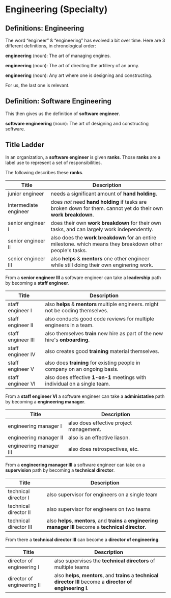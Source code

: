 # Engineering (Specialty)

## Definitions: Engineering

The word “engineer” & “engineering” has evolved a bit over time.
Here are 3 different definitions, in chronological order:

**engineering** (noun): The art of managing engines.

**engineering** (noun): The art of directing the artillery of an army.

**engineering** (noun): Any art where one is designing and constructing.

For us, the last one is relevant.

## Definition: Software Engineering

This then gives us the definition of **software engineer**.

**software engineering** (noun): The art of designing and constructing software.

## Title Ladder

In an organization, a **software engineer** is given **ranks**.
Those **ranks** are a label use to represent a set of responsibilities.

The following describes these **ranks**.


| Title                 | Description                                                                                                     |
|-----------------------|-----------------------------------------------------------------------------------------------------------------|
| junior engineer       | needs a significant amount of **hand holding**.                                                                 |
| intermediate engineer | does _not_ need **hand holding** if tasks are broken down for them. cannot yet do their own **work breakdown**. |
| senior engineer Ⅰ     | does their own **work breakdown** for their own tasks, and can largely work independently.                      |
| senior engineer Ⅱ     | also does the **work breakdown** for an entire milestone. which means they breakdown other people's tasks.      |
| senior engineer Ⅲ     | also **helps** & **mentors** one other engineer while still doing their own enginering work.                    |

From a **senior engineer Ⅲ** a software engineer can take a **leadership** path by becoming a **staff engineer**.

| Title                 | Description                                                                                                     |
|-----------------------|-----------------------------------------------------------------------------------------------------------------|
| staff engineer Ⅰ      | also **helps** & **mentors** multiple engineers. might not be coding themselves.                                |
| staff engineer Ⅱ      | also conducts good code reviews for multiple engineers in a team.                                               |
| staff engineer Ⅲ      | also themselves **train** new hire as part of the new hire's **onboarding**.                                    |
| staff engineer Ⅳ      | also creates good **training** material themselves.                                                             |
| staff engineer Ⅴ      | also does **training** for existing people in company on an ongoing basis.                                      |
| staff engineer Ⅵ      | also does effective **1-on-1** meetings with individual on a single team.                                       |

From a **staff engineer Ⅵ** a software engineer can take a **administative** path by becoming a **engineering manager**.

| Title                 | Description                              |
|-----------------------|------------------------------------------|
| engineering manager Ⅰ | also does effective project management. |
| engineering manager Ⅱ | also is an effective liason.            |
| engineering manager Ⅲ | also does retrospectives, etc.          |


From a **engineering manager Ⅲ** a software engineer can take on a **supervision** path by becoming a **technical director**.

| Title                 | Description                                                                                               |
|-----------------------|-----------------------------------------------------------------------------------------------------------|
| technical director Ⅰ | also supervisor for engineers on a single team                                                             |
| technical director Ⅱ | also supervisor for engineers on two teams                                                                 |
| technical director Ⅲ | also **helps**, **mentors**, and **trains** a **engineering manager Ⅲ** become a **technical director**.  |

From there a **technical director Ⅲ** can become a **director of engineering**.

| Title                     | Description                                                                                                     |
|---------------------------|-----------------------------------------------------------------------------------------------------------------|
| director of engineering Ⅰ | also supervises the **technical directors** of multiple teams                                                   |
| director of engineering Ⅱ | also **helps**, **mentors**, and **trains** a **technical director Ⅲ** become a **director of engineering Ⅰ**. |
